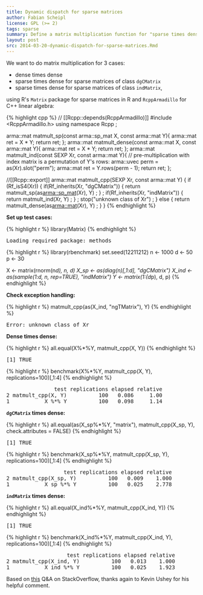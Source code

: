 ```yaml
---
title: Dynamic dispatch for sparse matrices
author: Fabian Scheipl
license: GPL (>= 2)
tags: sparse
summary: Define a matrix multiplication function for "sparse times dense" and "dense times dense".  
layout: post
src: 2014-03-20-dynamic-dispatch-for-sparse-matrices.Rmd
---
```


We want to do matrix multiplication for 3 cases:

* dense times dense
* sparse times dense for sparse matrices of class `dgCMatrix` 
* sparse times dense for sparse matrices of class `indMatrix`,

using R's `Matrix` package for sparse matrices in R and 
`RcppArmadillo` for C++ linear algebra:


{% highlight cpp %}
// [[Rcpp::depends(RcppArmadillo)]]
#include <RcppArmadillo.h>
using namespace Rcpp ;

arma::mat matmult_sp(const arma::sp_mat X, const arma::mat Y){
    arma::mat ret = X * Y;
    return ret;
};
arma::mat matmult_dense(const arma::mat X, const arma::mat Y){
    arma::mat ret = X * Y;
    return ret;
};
arma::mat matmult_ind(const SEXP Xr, const arma::mat Y){
    // pre-multiplication with index matrix is a permutation of Y's rows: 
    arma::uvec perm =  as<S4>(Xr).slot("perm");
    arma::mat ret = Y.rows(perm - 1);
    return ret;
};

//[[Rcpp::export]]
arma::mat matmult_cpp(SEXP Xr, const arma::mat Y) {
    if (Rf_isS4(Xr)) {
        if(Rf_inherits(Xr, "dgCMatrix")) {
            return matmult_sp(as<arma::sp_mat>(Xr), Y) ;
        } ;
        if(Rf_inherits(Xr, "indMatrix")) {
            return matmult_ind(Xr, Y) ; 
        } ;
        stop("unknown class of Xr") ;
    } else {
        return matmult_dense(as<arma::mat>(Xr), Y) ;
    } 
}
{% endhighlight %}


**Set up test cases:**

{% highlight r %}
library(Matrix)
{% endhighlight %}



<pre class="output">
Loading required package: methods
</pre>



{% highlight r %}
library(rbenchmark)
set.seed(12211212)
n <- 1000
d <- 50
p <- 30  

X <- matrix(rnorm(n*d), n, d)
X_sp <- as(diag(n)[,1:d], "dgCMatrix")
X_ind <- as(sample(1:d, n, rep=TRUE), "indMatrix")
Y <- matrix(1:(d*p), d, p)
{% endhighlight %}


**Check exception handling:**

{% highlight r %}
matmult_cpp(as(X_ind, "ngTMatrix"), Y)
{% endhighlight %}



<pre class="output">
Error: unknown class of Xr
</pre>


**Dense times dense:**

{% highlight r %}
all.equal(X%*%Y, matmult_cpp(X, Y))
{% endhighlight %}



<pre class="output">
[1] TRUE
</pre>



{% highlight r %}
benchmark(X%*%Y, 
          matmult_cpp(X, Y),
          replications=100)[,1:4]
{% endhighlight %}



<pre class="output">
               test replications elapsed relative
2 matmult_cpp(X, Y)          100   0.086     1.00
1           X %*% Y          100   0.098     1.14
</pre>


**`dgCMatrix` times dense:**

{% highlight r %}
all.equal(as(X_sp%*%Y, "matrix"), matmult_cpp(X_sp, Y),
          check.attributes = FALSE)
{% endhighlight %}



<pre class="output">
[1] TRUE
</pre>



{% highlight r %}
benchmark(X_sp%*%Y, 
          matmult_cpp(X_sp, Y),
          replications=100)[,1:4]
{% endhighlight %}



<pre class="output">
                  test replications elapsed relative
2 matmult_cpp(X_sp, Y)          100   0.009    1.000
1           X_sp %*% Y          100   0.025    2.778
</pre>


**`indMatrix` times dense:**

{% highlight r %}
all.equal(X_ind%*%Y, matmult_cpp(X_ind, Y))
{% endhighlight %}



<pre class="output">
[1] TRUE
</pre>



{% highlight r %}
benchmark(X_ind%*%Y, 
          matmult_cpp(X_ind, Y),
          replications=100)[,1:4]
{% endhighlight %}



<pre class="output">
                   test replications elapsed relative
2 matmult_cpp(X_ind, Y)          100   0.013    1.000
1           X_ind %*% Y          100   0.025    1.923
</pre>

    
Based on [this](http://stackoverflow.com/a/22531129/295025) Q&A on StackOverflow,
thanks again to Kevin Ushey for his helpful comment.
